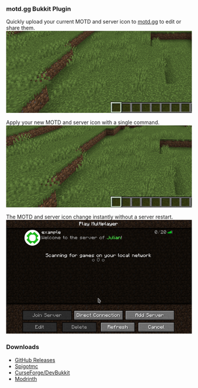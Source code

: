 ### motd.gg Bukkit Plugin
Quickly upload your current MOTD and server icon to [motd.gg](https://motd.gg) to edit or share them.
![Open the editor](img/open-editor.gif)

Apply your new MOTD and server icon with a single command.
![Apply changes](img/apply-changes.gif)

The MOTD and server icon change instantly without a server restart.
![Changes apply without restart](img/apply-instant.gif)

### Downloads
- [GitHub Releases](https://github.com/aternosorg/motdgg-bukkit/releases)
- [Spigotmc](https://www.spigotmc.org/resources/motd-gg.47502/)
- [CurseForge/DevBukkit](https://www.curseforge.com/minecraft/bukkit-plugins/motd-gg)
- [Modrinth](https://modrinth.com/plugin/motdgg)
